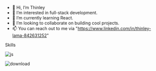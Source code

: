 - 👋 Hi, I’m Thinley
- 👀 I’m interested in full-stack development.
- 🌱 I’m currently learning React.
- 💞️ I’m looking to collaborate on building cool projects.
- 📫 You can reach out to me via "https://www.linkedin.com/in/thinley-lama-842631252"

Skills

![js](https://github.com/EarthIsHeaven/EarthIsHeaven/assets/128626751/de0dbeb9-c4f9-4efe-9f3a-fda7eaeb2121)

![download](https://github.com/EarthIsHeaven/EarthIsHeaven/assets/128626751/ffd41e96-c5a5-4b4e-8537-95a37cba82b3)





<!---
EarthIsHeaven/EarthIsHeaven is a ✨ special ✨ repository because its `README.md` (this file) appears on your GitHub profile.
You can click the Preview link to take a look at your changes.
--->
